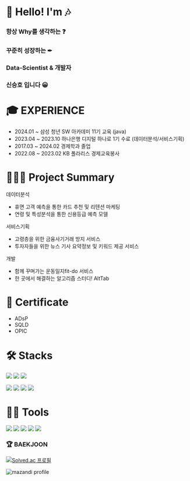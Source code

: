# 🎵 Hello! I'm 🎶

### 항상 Why를 생각하는 ❓

### 꾸준히 성장하는 ✒

### Data-Scientist & 개발자

### 신승호 입니다 😀

# 🎓 EXPERIENCE

- 2024.01 ~ 삼성 청년 SW 아카데미 11기 교육 (java)
- 2023.04 ~ 2023.10 하나은행 디지털 하나로 1기 수료 (데이터분석/서비스기획)
- 2017.03 ~ 2024.02 경제학과 졸업
- 2022.08 ~ 2023.02 KB 폴라리스 경제교육봉사

# 👨🏻‍💻 Project Summary

데이터분석

- 휴면 고객 예측을 통한 카드 추천 및 리텐션 마케팅
- 연령 및 특성분석을 통한 신용등급 예측 모델

서비스기획

- 고령층을 위한 금융사기거래 방지 서비스
- 투자자들을 위한 뉴스 기사 요약정보 및 키워드 제공 서비스

개발

- 함께 꾸며가는 운동일지fit-do 서비스
- 한 곳에서 해결하는 알고리즘 스터디! AltTab

# 💼 Certificate

- ADsP
- SQLD
- OPIC
  <br/>

# 🛠️ Stacks

<p>
  <img src="https://img.shields.io/badge/Java-e05d44?style=flat&logo=Java&logoColor=white" style="border-radius:10%;"/>
  <img src="https://img.shields.io/badge/Spring%20Boot-6DB33F?style=flat&logo=Spring%20Boot&logoColor=white" style="border-radius:10%;"/>
  <img src="https://img.shields.io/badge/MySQL-4479A1?style=flat&logo=MySQL&logoColor=white" style="border-radius:10%;"/>
</p>

<p>
  <img src="https://img.shields.io/badge/Python-3776AB?style=flat&logo=Python&logoColor=white" style="border-radius:10%;"/>
  <img src="https://img.shields.io/badge/Django-092E20?style=flat&logo=Django&logoColor=white" style="border-radius:10%;"/>
  <img src="https://img.shields.io/badge/JavaScript-F7DF1E?style=flat&logo=javaScript&logoColor=white"/>
  <img src="https://img.shields.io/badge/Vue.js-4FC08D?style=flat&logo=vue.js&logoColor=white"/>
</p>

# 💪🏼 Tools

<img src="https://img.shields.io/badge/Visual Studio Code-007ACC?style=flat-square&logo=Visual Studio Code&logoColor=white"/> <img src="https://img.shields.io/badge/GitHub-181717?style=flat-square&logo=GitHub&logoColor=white"/> <img src="https://img.shields.io/badge/Eclipse IDE-2C2255?style=flat-square&logo=Eclipse IDE&logoColor=white"/> <img src="https://img.shields.io/badge/IntelliJ IDEA-000000?style=flat-square&logo=IntelliJ IDEA&logoColor=white"/> <img src="https://img.shields.io/badge/Figma-F24E1E?style=flat-square&logo=Figma&logoColor=white"/>

<h3>🏆 BAEKJOON </h3>

[![Solved.ac
프로필](http://mazassumnida.wtf/api/mini/generate_badge?boj=ssh2957)](https://solved.ac/ssh2957)

![mazandi profile](http://mazandi.herokuapp.com/api?handle=ssh2957&theme=warm)

 </div>

</p>
